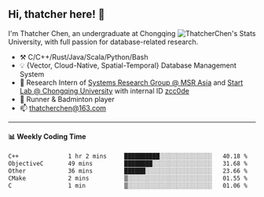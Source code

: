 ## Hi, thatcher here! :wave:

<img align="right" src="https://github-readme-stats.vercel.app/api?username=thatcherchen&title_color=333&text_color=777" alt="ThatcherChen's Stats" >

I'm Thatcher Chen, an undergraduate at Chongqing University, with full passion for database-related research.

- :hammer_and_pick:  C/C++/Rust/Java/Scala/Python/Bash
- :bulb:  {Vector, Cloud-Native, Spatial-Temporal} Database Management System
- :telescope:  Research Intern of [Systems Research Group @ MSR Asia](https://www.microsoft.com/en-us/research/group/systems-research-group-asia) and [Start Lab @ Chongqing University](https://github.com/Spatio-Temporal-Lab) with internal ID [zcc0de](https://github.com/zcc0de)
- :seedling:  Runner & Badminton player
- :mailbox: thatcherchen@163.com

---

#### :bar_chart: Weekly Coding Time

<!--START_SECTION:waka-->

```txt
C++              1 hr 2 mins     ██████████░░░░░░░░░░░░░░░   40.18 %
ObjectiveC       49 mins         ████████░░░░░░░░░░░░░░░░░   31.68 %
Other            36 mins         ██████░░░░░░░░░░░░░░░░░░░   23.66 %
CMake            2 mins          ▒░░░░░░░░░░░░░░░░░░░░░░░░   01.55 %
C                1 min           ▒░░░░░░░░░░░░░░░░░░░░░░░░   01.06 %
```

<!--END_SECTION:waka-->
